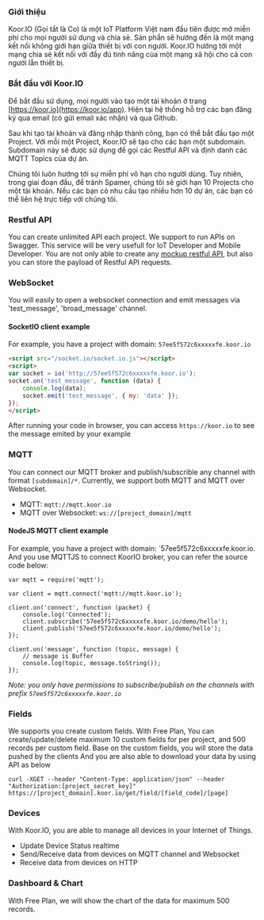 ### Giới thiệu
Koor.IO (Gọi tắt là Co) là một IoT Platform Việt nam đầu tiên được mở miễn phí cho mọi người sử dụng và chia sẻ. Sản phẩn sẽ hướng đến là một mạng kết nối không giới hạn giữa thiết bị với con người. Koor.IO hướng tới một mạng chia sẻ kết nối với đầy đủ tính năng của một mạng xã hội cho cả con người lẫn thiết bị.

### Bắt đầu với Koor.IO
Để bắt đầu sử dụng, mọi người vào tạo một tài khoản ở trang [https://koor.io](https://koor.io/app). Hiện tại hệ thống hỗ trợ các bạn đăng ký qua email (có gửi email xác nhận) và qua Github.

Sau khi tạo tài khoản và đăng nhập thành công, bạn có thể bắt đầu tạo một Project. Với mỗi một Project, Koor.IO sẽ tạo cho các bạn một subdomain. Subdomain này sẽ được sử dụng để gọi các Restful API và định danh các MQTT Topics của dự án.

Chúng tôi luôn hướng tới sự miễn phí vô hạn cho người dùng. Tuy nhiên, trong giai đoạn đầu, để tránh Spamer, chúng tôi sẽ giới hạn 10 Projects cho một tài khoản. Nếu các bạn có nhu cầu tạo nhiều hơn 10 dự án, các bạn có thể liên hệ trực tiếp với chúng tôi.

### Restful API
You can create unlimited API each project. We support to run APIs on Swagger. This service will be very usefull for IoT Developer and Mobile Developer. You are not only able to create any [mockup restful API](https://koor.io), but also you can store the payload of Restful API requests.

### WebSocket
You will easily to open a websocket connection and emit messages via 'test_message', 'broad_message' channel. 

#### SocketIO client example
For example, you have a project with domain: `57ee5f572c6xxxxxfe.koor.io`
```html
<script src="/socket.io/socket.io.js"></script>
<script>
var socket = io('http://57ee5f572c6xxxxxfe.koor.io');
socket.on('test_message', function (data) {
    console.log(data);
    socket.emit('test_message', { my: 'data' });
});
</script>
```

After running your code in browser, you can access `https://koor.io` to see the message emited by your example

### MQTT
You can connect our MQTT broker and publish/subscrible any channel with format `[subdomain]/*`. Currently, we support both MQTT and MQTT over Websocket.

- MQTT: `mqtt://mqtt.koor.io`
- MQTT over Websocket: `ws://[project_domain]/mqtt`

#### NodeJS MQTT client example
For example, you have a project with domain: `57ee5f572c6xxxxxfe.koor.io.
And you use MQTTJS to connect KoorIO broker, you can refer the source code below:
```
var mqtt = require('mqtt');

var client = mqtt.connect('mqtt://mqtt.koor.io');

client.on('connect', function (packet) {
    console.log('Connected');
    client.subscribe('57ee5f572c6xxxxxfe.koor.io/demo/hello');
    client.publish('57ee5f572c6xxxxxfe.koor.io/demo/hello');
});

client.on('message', function (topic, message) {
    // message is Buffer 
    console.log(topic, message.toString());
}); 

```
*Note: you only have permissions to subscribe/publish on the channels with prefix `57ee5f572c6xxxxxfe.koor.io`*


### Fields
We supports you create custom fields. With Free Plan, You can create/update/delete maximum 10 custom fields for per project, and 500 records per custom field. Base on the custom fields, you will store the data pushed by the clients
And you are also able to download your data by using API as below
```
curl -XGET --header "Content-Type: application/json" --header "Authorization:[project_secret_key]" https://[project_domain].koor.io/get/field/[field_code]/[page]
```

### Devices
With Koor.IO, you are able to manage all devices in your Internet of Things.
- Update Device Status realtime
- Send/Receive data from devices on MQTT channel and Websocket
- Receive data from devices on HTTP

### Dashboard & Chart
With Free Plan, we will show the chart of the data for maximum 500 records.

